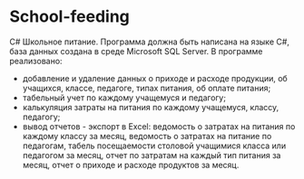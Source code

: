 # School-feeding

C# Школьное питание. Программа должна быть написана на языке C#, база данных создана в  среде Microsoft SQL Server.
В программе реализовано:
-	добавление и удаление данных о приходе и расходе продукции, об учащихся, классе, педагоге, типах питания, об оплате питания;
-	табельный учет по каждому учащемуся и педагогу;
-	калькуляция затраты на питания по каждому учащемуся, классу, педагогу;
-	вывод отчетов - экспорт в Excel: ведомость о затратах на питания по каждому классу за месяц,  ведомость о затратах на питание по педагогам, табель посещаемости столовой учащимися класса или педагогом за месяц,  отчет по затратам на каждый тип питания за месяц, отчет о приходе и расходе продуктов за месяц.
